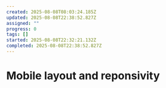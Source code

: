 ```yaml
---
created: 2025-08-08T08:03:24.185Z
updated: 2025-08-08T22:38:52.827Z
assigned: ""
progress: 0
tags: []
started: 2025-08-08T22:32:21.132Z
completed: 2025-08-08T22:38:52.827Z
---
```


# Mobile layout and reponsivity
